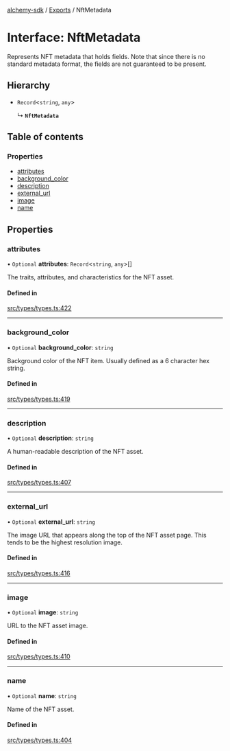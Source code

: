 [alchemy-sdk](../README.md) / [Exports](../modules.md) / NftMetadata

# Interface: NftMetadata

Represents NFT metadata that holds fields. Note that since there is no
standard metadata format, the fields are not guaranteed to be present.

## Hierarchy

- `Record`<`string`, `any`\>

  ↳ **`NftMetadata`**

## Table of contents

### Properties

- [attributes](NftMetadata.md#attributes)
- [background\_color](NftMetadata.md#background_color)
- [description](NftMetadata.md#description)
- [external\_url](NftMetadata.md#external_url)
- [image](NftMetadata.md#image)
- [name](NftMetadata.md#name)

## Properties

### attributes

• `Optional` **attributes**: `Record`<`string`, `any`\>[]

The traits, attributes, and characteristics for the NFT asset.

#### Defined in

[src/types/types.ts:422](https://github.com/alchemyplatform/alchemy-sdk-js/blob/53be393/src/types/types.ts#L422)

___

### background\_color

• `Optional` **background\_color**: `string`

Background color of the NFT item. Usually defined as a 6 character hex string.

#### Defined in

[src/types/types.ts:419](https://github.com/alchemyplatform/alchemy-sdk-js/blob/53be393/src/types/types.ts#L419)

___

### description

• `Optional` **description**: `string`

A human-readable description of the NFT asset.

#### Defined in

[src/types/types.ts:407](https://github.com/alchemyplatform/alchemy-sdk-js/blob/53be393/src/types/types.ts#L407)

___

### external\_url

• `Optional` **external\_url**: `string`

The image URL that appears along the top of the NFT asset page. This tends
to be the highest resolution image.

#### Defined in

[src/types/types.ts:416](https://github.com/alchemyplatform/alchemy-sdk-js/blob/53be393/src/types/types.ts#L416)

___

### image

• `Optional` **image**: `string`

URL to the NFT asset image.

#### Defined in

[src/types/types.ts:410](https://github.com/alchemyplatform/alchemy-sdk-js/blob/53be393/src/types/types.ts#L410)

___

### name

• `Optional` **name**: `string`

Name of the NFT asset.

#### Defined in

[src/types/types.ts:404](https://github.com/alchemyplatform/alchemy-sdk-js/blob/53be393/src/types/types.ts#L404)
